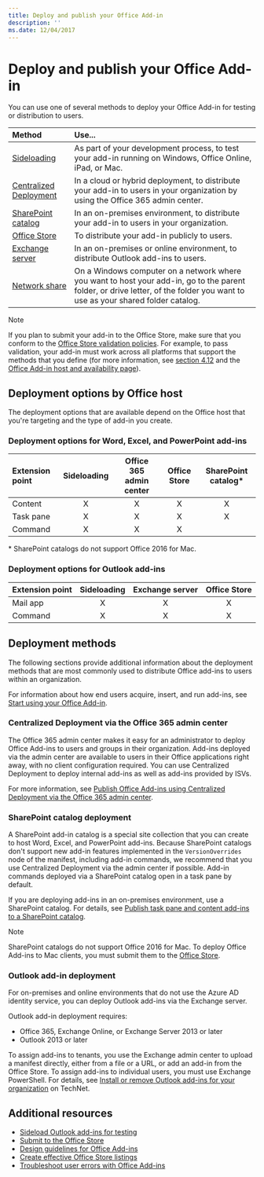 ```yaml
---
title: Deploy and publish your Office Add-in
description: ''
ms.date: 12/04/2017
---
```


# Deploy and publish your Office Add-in

You can use one of several methods to deploy your Office Add-in for testing or distribution to users.

|**Method**|**Use...**|
|:---------|:------------|
|[Sideloading](../testing/create-a-network-shared-folder-catalog-for-task-pane-and-content-add-ins.md)|As part of your development process, to test your add-in running on Windows, Office Online, iPad, or Mac.|
|[Centralized Deployment](centralized-deployment.md)|In a cloud or hybrid deployment, to distribute your add-in to users in your organization by using the Office 365 admin center.|
|[SharePoint catalog](publish-task-pane-and-content-add-ins-to-an-add-in-catalog.md)|In an on-premises environment, to distribute your add-in to users in your organization.|
|[Office Store](https://dev.office.com/officestore/docs/submit-to-the-office-store)|To distribute your add-in publicly to users.|
|[Exchange server](#outlook-add-in-deployment)|In an on-premises or online environment, to distribute Outlook add-ins to users.|
|[Network share](https://dev.office.com/docs/add-ins/testing/create-a-network-shared-folder-catalog-for-task-pane-and-content-add-ins)|On a Windows computer on a network where you want to host your add-in, go to the parent folder, or drive letter, of the folder you want to use as your shared folder catalog.|

> [!NOTE]
> If you plan to submit your add-in to the Office Store, make sure that you conform to the [Office Store validation policies](https://dev.office.com/officestore/docs/validation-policies). For example, to pass validation, your add-in must work across all platforms that support the methods that you define (for more information, see [section 4.12](https://dev.office.com/officestore/docs/validation-policies#4-apps-and-add-ins-behave-predictably) and the [Office Add-in host and availability page](../overview/office-add-in-availability.md)).

## Deployment options by Office host

The deployment options that are available depend on the Office host that you're targeting and the type of add-in you create.

### Deployment options for Word, Excel, and PowerPoint add-ins

| Extension point | Sideloading | Office 365 admin center |Office Store| SharePoint catalog\*  |
|:----------------|:-----------:|:-----------------------:|:----------:|:--------------------:|
| Content         | X           | X                       | X          | X                    |
| Task pane       | X           | X                       | X          | X                    |
| Command 		    | X           | X                       | X          |                      |

&#42; SharePoint catalogs do not support Office 2016 for Mac.

### Deployment options for Outlook add-ins

| Extension point | Sideloading | Exchange server | Office Store |
|:----------------|:-----------:|:---------------:|:------------:|
| Mail app        | X           | X               | X            |
| Command         | X           | X               | X            |

## Deployment methods

The following sections provide additional information about the deployment methods that are most commonly used to distribute Office add-ins to users within an organization.

For information about how end users acquire, insert, and run add-ins, see [Start using your Office Add-in](https://support.office.com/en-ie/article/Start-using-your-Office-Add-in-82e665c4-6700-4b56-a3f3-ef5441996862?ui=en-US&rs=en-IE&ad=IE).

### Centralized Deployment via the Office 365 admin center 

The Office 365 admin center makes it easy for an administrator to deploy Office Add-ins to users and groups in their organization. Add-ins deployed via the admin center are available to users in their Office applications right away, with no client configuration required. You can use Centralized Deployment to deploy internal add-ins as well as add-ins provided by ISVs.

For more information, see [Publish Office Add-ins using Centralized Deployment via the Office 365 admin center](centralized-deployment.md).

### SharePoint catalog deployment

A SharePoint add-in catalog is a special site collection that you can create to host Word, Excel, and PowerPoint add-ins. Because SharePoint catalogs don't support new add-in features implemented in the `VersionOverrides` node of the manifest, including add-in commands, we recommend that you use Centralized Deployment via the admin center if possible. Add-in commands deployed via a SharePoint catalog open in a task pane by default.

If you are deploying add-ins in an on-premises environment, use a SharePoint catalog. For details, see [Publish task pane and content add-ins to a SharePoint catalog](publish-task-pane-and-content-add-ins-to-an-add-in-catalog.md).

> [!NOTE]
> SharePoint catalogs do not support Office 2016 for Mac. To deploy Office Add-ins to Mac clients, you must submit them to the [Office Store]. 

### Outlook add-in deployment

For on-premises and online environments that do not use the Azure AD identity service, you can deploy Outlook add-ins via the Exchange server. 

Outlook add-in deployment requires:

- Office 365, Exchange Online, or Exchange Server 2013 or later
- Outlook 2013 or later

To assign add-ins to tenants, you use the Exchange admin center to upload a manifest directly, either from a file or a URL, or add an add-in from the Office Store. To assign add-ins to individual users, you must use Exchange PowerShell. For details, see [Install or remove Outlook add-ins for your organization](https://technet.microsoft.com/en-us/library/jj943752(v=exchg.150).aspx) on TechNet.

## Additional resources

- [Sideload Outlook add-ins for testing](https://dev.office.com/docs/add-ins/testing/sideload-outlook-add-ins-for-testing)
- [Submit to the Office Store][Office Store]
- [Design guidelines for Office Add-ins](../design/add-in-design.md)
- [Create effective Office Store listings](https://dev.office.com/officestore/docs/create-effective-office-store-listings)
- [Troubleshoot user errors with Office Add-ins](../testing/testing-and-troubleshooting.md)

[Office Store]: https://dev.office.com/officestore/docs/submit-to-the-office-store
[Office Add-in host and platform availability]: http://dev.office.com/add-in-availability
